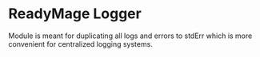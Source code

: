 # ReadyMage Logger

Module is meant for duplicating all logs and errors to stdErr which is more convenient for centralized logging systems.

